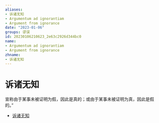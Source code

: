 ```yaml
---
aliases:
- 诉诸无知
- Argumentum ad ignorantiam
- Argument from ignorance
date: "2023-01-06"
groups: 谬误
id: 20230106210623_2e63c2926d344bc0
name:
- Argumentum ad ignorantiam
- Argument from ignorance
zhname:
- 诉诸无知
---
```


# 诉诸无知

宣称由于某事未被证明为假，因此是真的；或由于某事未被证明为真，因此是假的。”

* [诉诸无知](https://zh.wikipedia.org/wiki/%E8%A8%B4%E8%AB%B8%E7%84%A1%E7%9F%A5)
